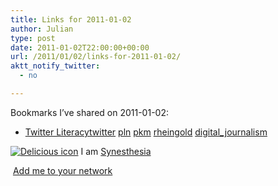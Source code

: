 ```yaml
---
title: Links for 2011-01-02
author: Julian
type: post
date: 2011-01-02T22:00:00+00:00
url: /2011/01/02/links-for-2011-01-02/
aktt_notify_twitter:
  - no

---
```

Bookmarks I&#8217;ve shared on 2011-01-02:

  * [Twitter Literacy][1][twitter][2] [pln][3] [pkm][4] [rheingold][5] [digital_journalism][6]

<p class="deliciouslink">
  <a title="See all my bookmarks on del.icio.us" href="https://del.icio.us/synesthesia"><img src="https://www.synesthesia.co.uk/images/deliciousicon.jpg" alt="Delicious icon" /></a> I am <a title="See all my bookmarks on del.icio.us" href="https://del.icio.us/synesthesia">Synesthesia</a>
</p>

<p class="deliciouslink">
  <a title="Add me to your del.icio.us network" href="https://del.icio.us/network?add=synesthesia"><img src="https://www.synesthesia.co.uk/images/add.gif" alt="" /></a> <a title="Add me to your del.icio.us network" href="https://del.icio.us/network?add=synesthesia">Add me to your network</a>
</p>

 [1]: https://www.sfgate.com/cgi-bin/blogs/rheingold/detail?entry_id=39948
 [2]: https://delicious.com/synesthesia/twitter
 [3]: https://delicious.com/synesthesia/pln
 [4]: https://delicious.com/synesthesia/pkm
 [5]: https://delicious.com/synesthesia/rheingold
 [6]: https://delicious.com/synesthesia/digital_journalism